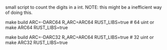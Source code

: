small script to count the digits in a int. NOTE: this might be a inefficient way of doing this.

make build ARC=-DARC64 R_ARC=ARC64 RUST_LIBS=true # 64 uint
or
make ARC64 RUST_LIBS=true

make build ARC=-DARC32 R_ARC=ARC64 RUST_LIBS=true # 32 uint
or
make ARC32 RUST_LIBS=true
